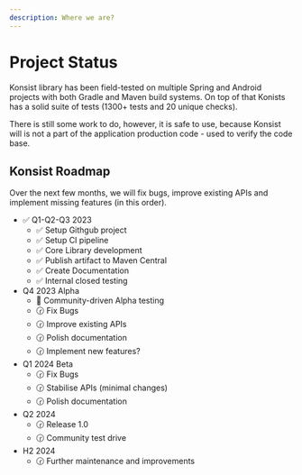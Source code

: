 ```yaml
---
description: Where we are?
---
```


# Project Status

Konsist library has been field-tested on multiple Spring and Android projects with both Gradle and Maven build systems. On top of that Konists has a solid suite of tests (1300+ tests and 20 unique checks).

There is still some work to do, however, it is safe to use, because Konsist will is not a part of the application production code - used to verify the code base.

## Konsist Roadmap

Over the next few months, we will fix bugs, improve existing APIs and implement missing features (in this order).

* ✅ Q1-Q2-Q3 2023
  * ✅ Setup Githgub project
  * ✅ Setup CI pipeline
  * ✅ Core Library development
  * ✅ Publish artifact to Maven Central
  * ✅ Create Documentation
  * ✅ Internal closed testing&#x20;
* Q4 2023 Alpha
  * 🚀 Community-driven Alpha testing
  * 🕝 Fix Bugs
  * 🕝 Improve existing APIs&#x20;
  * 🕝 Polish documentation
  * 🕝 Implement new features?&#x20;
* Q1 2024 Beta
  * 🕝 Fix Bugs
  * 🕝 Stabilise APIs (minimal changes)
  * 🕝 Polish documentation
* Q2 2024
  * 🕝 Release 1.0
  * 🕝 Community test drive
* H2 2024
  * 🕝 Further maintenance and improvements
